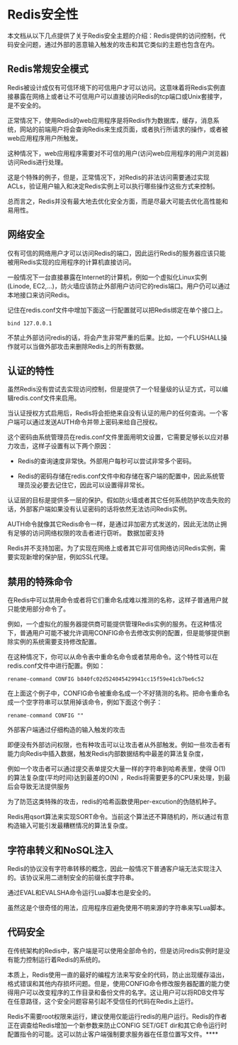 # Redis安全性

本文档从以下几点提供了关于Redis安全主题的介绍：Redis提供的访问控制，代码安全问题，通过外部的恶意输入触发的攻击和其它类似的主题也包含在内。

## Redis常规安全模式

Redis被设计成仅有可信环境下的可信用户才可以访问。这意味着将Redis实例直接暴露在网络上或者让不可信用户可以直接访问Redis的tcp端口或Unix套接字，是不安全的。

正常情况下，使用Redis的web应用程序是将Redis作为数据库，缓存，消息系统，网站的前端用户将会查询Redis来生成页面，或者执行所请求的操作，或者被web应用程序用户所触发。

这种情况下，web应用程序需要对不可信的用户(访问web应用程序的用户浏览器)访问Redis进行处理。

这是个特殊的例子，但是，正常情况下，对Redis的非法访问需要通过实现ACLs，验证用户输入和决定Redis实例上可以执行哪些操作这些方式来控制。

总而言之，Redis并没有最大地去优化安全方面，而是尽最大可能去优化高性能和易用性。

## 网络安全

仅有可信的网络用户才可以访问Redis的端口，因此运行Redis的服务器应该只能被用Redis实现的应用程序的计算机直接访问。

一般情况下一台直接暴露在Internet的计算机，例如一个虚拟化Linux实例(Linode, EC2,…)，防火墙应该防止外部用户访问它的redis端口。用户仍可以通过本地接口来访问Redis。

记住在redis.conf文件中增加下面这一行配置就可以把Redis绑定在单个接口上。

```
bind 127.0.0.1
```

不禁止外部访问redis的话，将会产生非常严重的后果。比如，一个FLUSHALL操作就可以当做外部攻击来删除Redis上的所有数据。

## 认证的特性

虽然Redis没有尝试去实现访问控制，但是提供了一个轻量级的认证方式，可以编辑redis.conf文件来启用。

当认证授权方式启用后，Redis将会拒绝来自没有认证的用户的任何查询。一个客户端可以通过发送AUTH命令并带上密码来给自己授权。

这个密码由系统管理员在redis.conf文件里面用明文设置，它需要足够长以应对暴力攻击，这样子设置有以下两个原因：

- Redis的查询速度非常快。外部用户每秒可以尝试非常多个密码。

- Redis的密码存储在redis.conf文件中和存储在客户端的配置中，因此系统管理员没必要去记住它，因此可以设置得非常长。

认证层的目标是提供多一层的保护。假如防火墙或者其它任何系统防护攻击失败的话，外部客户端如果没有认证密码的话将依然无法访问Redis实例。

AUTH命令就像其它Redis命令一样，是通过非加密方式发送的，因此无法防止拥有足够的访问网络权限的攻击者进行窃听。 数据加密支持

Redis并不支持加密。为了实现在网络上或者其它非可信网络访问Redis实例，需要实现新增的保护层，例如SSL代理。

## 禁用的特殊命令

在Redis中可以禁用命令或者将它们重命名成难以推测的名称，这样子普通用户就只能使用部分命令了。

例如，一个虚拟化的服务器提供商可能提供管理Redis实例的服务。在这种情况下，普通用户可能不被允许调用CONFIG命令去修改实例的配置，但是能够提供删除实例的系统需要支持修改配置。

在这种情况下，你可以从命令表中重命名命令或者禁用命令。这个特性可以在redis.conf文件中进行配置。例如：

```
rename-command CONFIG b840fc02d524045429941cc15f59e41cb7be6c52
```

在上面这个例子中，CONFIG命令被重命名成一个不好猜测的名称。把命令重命名成一个空字符串可以禁用掉该命令，例如下面这个例子：

```
rename-command CONFIG ""
```

外部客户端通过仔细构造的输入触发的攻击


即便没有外部访问权限，也有种攻击可以让攻击者从外部触发。例如一些攻击者有能力向Redis中插入数据，触发Redis内部数据结构中最差的算法复杂度，

例如一个攻击者可以通过提交表单提交大量一样的字符串到哈希表里，使得 O(1) 的算法复杂度(平均时间)达到最差的O(N) ，Redis将需要更多的CPU来处理，到最后会导致无法提供服务

为了防范这类特殊的攻击，redis的哈希函数使用per-excution的伪随机种子。

Redis用qsort算法来实现SORT命令。当前这个算法还不算随机的，所以通过有意构造输入可能引发最糟糕情况的算法复杂度。

## 字符串转义和NoSQL注入

Redis的协议没有字符串转移的概念，因此一般情况下普通客户端无法实现注入的。该协议采用二进制安全的前缀长度字符串。

通过EVAL和EVALSHA命令运行Lua脚本也是安全的。

虽然这是个很奇怪的用法，应用程序应避免使用不明来源的字符串来写Lua脚本。

## 代码安全

在传统架构的Redis中，客户端是可以使用全部命令的，但是访问redis实例时是没有能力控制运行着Redis的系统的。

本质上，Redis使用一直的最好的编程方法来写安全的代码，防止出现缓存溢出，格式错误和其他内存损坏问题。但是，使用CONFIG命令修改服务器配置的能力使得用户可以改变程序的工作目录和备份文件的名字。这让用户可以将RDB文件写在任意路径，这个安全问题容易引起不受信任的代码在Redis上运行。

Redis不需要root权限来运行，建议使用仅能运行redis的用户运行。Redis的作者正在调查给Redis增加一个新参数来防止CONFIG SET/GET dir和其它命令运行时配置指令的可能。这可以防止客户端强制要求服务器在任意位置写文件。****